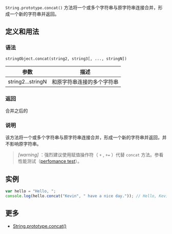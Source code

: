 `String.prototype.concat()` 方法将一个或多个字符串与原字符串连接合并，形成一个新的字符串并返回。

## 定义和用法

### 语法

`stringObject.concat(string2, string3[, ..., stringN])`

| 参数 | 描述 |
| --- | --- |
| string2...stringN | 和原字符串连接的多个字符串 |

### 返回

合并之后的

### 说明

该方法将一个或多个字符串与原字符串连接合并，形成一个新的字符串并返回，并不影响原字符串。

> *[warning]* ：强烈建议使用赋值操作符（ `+` , `+=` ）代替 `concat` 方法。参看 性能测试（[perfomance test](http://jsperf.com/concat-vs-plus-vs-join)）。

## 实例

```javascript
var hello = "Hello, ";
console.log(hello.concat("Kevin", " have a nice day.")); // Hello, Kevin have a nice day.
```

## 更多

*   [String.prototype.concat()](https://developer.mozilla.org/zh-CN/docs/Web/JavaScript/Reference/Global_Objects/String/concat)